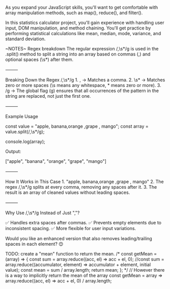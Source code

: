 As you expand your JavaScript skills, you'll want to get comfortable with array
manipulation methods, such as map(), reduce(), and filter().

In this statistics calculator project, you'll gain experience with handling user
input, DOM manipulation, and method chaining. You'll get practice by performing
statistical calculations like mean, median, mode, variance, and standard
deviation.


~NOTES~ Regex breakdown
The regular expression /,\s*/g is used in the .split() method to split a string into an array based on commas (,) and optional spaces (\s*) after them.

⸻

Breaking Down the Regex /,\s*/g
	1.	, → Matches a comma.
	2.	\s* → Matches zero or more spaces (\s means any whitespace, * means zero or more).
	3.	/g → The global flag (g) ensures that all occurrences of the pattern in the string are replaced, not just the first one.

⸻

Example Usage

const value = "apple, banana,orange ,grape ,  mango";
const array = value.split(/,\s*/g);

console.log(array);

Output:

["apple", "banana", "orange", "grape", "mango"]

⸻

How It Works in This Case
	1.	"apple, banana,orange ,grape ,  mango"
	2.	The regex /,\s*/g splits at every comma, removing any spaces after it.
	3.	The result is an array of cleaned values without leading spaces.

⸻

Why Use /,\s*/g Instead of Just ","?

✅ Handles extra spaces after commas.
✅ Prevents empty elements due to inconsistent spacing.
✅ More flexible for user input variations.

Would you like an enhanced version that also removes leading/trailing spaces in each element? 😊

TODO: create a "mean" function to return the mean. 
/*
const getMean = (array) => {
    const sum = array.reduce((acc, el) => acc + el, 0); //const sum = array.reduce((accumulator, element) => accumulator + element, initial value);
    const mean = sum / array.length;
    return mean;
};
*/
// However there is a way to implicitly return the mean of the array
const getMean = array => array.reduce((acc, el) => acc + el, 0) / array.length; 